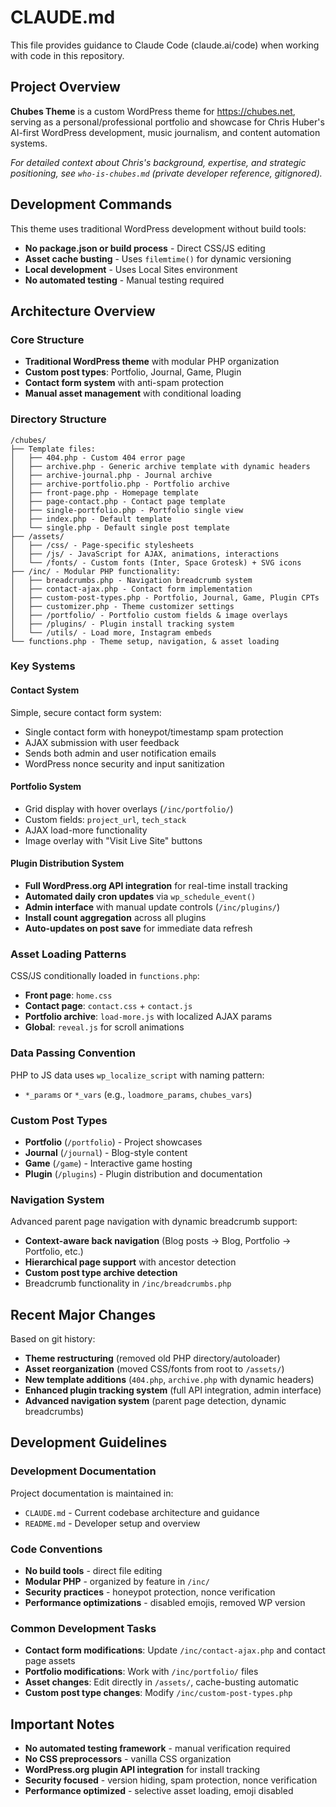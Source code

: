# CLAUDE.md

This file provides guidance to Claude Code (claude.ai/code) when working with code in this repository.

## Project Overview

**Chubes Theme** is a custom WordPress theme for https://chubes.net, serving as a personal/professional portfolio and showcase for Chris Huber's AI-first WordPress development, music journalism, and content automation systems.

*For detailed context about Chris's background, expertise, and strategic positioning, see `who-is-chubes.md` (private developer reference, gitignored).*

## Development Commands

This theme uses traditional WordPress development without build tools:

- **No package.json or build process** - Direct CSS/JS editing
- **Asset cache busting** - Uses `filemtime()` for dynamic versioning
- **Local development** - Uses Local Sites environment
- **No automated testing** - Manual testing required

## Architecture Overview

### Core Structure
- **Traditional WordPress theme** with modular PHP organization
- **Custom post types**: Portfolio, Journal, Game, Plugin
- **Contact form system** with anti-spam protection
- **Manual asset management** with conditional loading

### Directory Structure
```
/chubes/
├── Template files:
│   ├── 404.php - Custom 404 error page
│   ├── archive.php - Generic archive template with dynamic headers
│   ├── archive-journal.php - Journal archive
│   ├── archive-portfolio.php - Portfolio archive
│   ├── front-page.php - Homepage template
│   ├── page-contact.php - Contact page template
│   ├── single-portfolio.php - Portfolio single view
│   ├── index.php - Default template
│   └── single.php - Default single post template
├── /assets/
│   ├── /css/ - Page-specific stylesheets
│   ├── /js/ - JavaScript for AJAX, animations, interactions  
│   └── /fonts/ - Custom fonts (Inter, Space Grotesk) + SVG icons
├── /inc/ - Modular PHP functionality:
│   ├── breadcrumbs.php - Navigation breadcrumb system
│   ├── contact-ajax.php - Contact form implementation
│   ├── custom-post-types.php - Portfolio, Journal, Game, Plugin CPTs
│   ├── customizer.php - Theme customizer settings
│   ├── /portfolio/ - Portfolio custom fields & image overlays
│   ├── /plugins/ - Plugin install tracking system
│   └── /utils/ - Load more, Instagram embeds
└── functions.php - Theme setup, navigation, & asset loading
```

### Key Systems

#### Contact System
Simple, secure contact form system:
- Single contact form with honeypot/timestamp spam protection
- AJAX submission with user feedback
- Sends both admin and user notification emails
- WordPress nonce security and input sanitization

#### Portfolio System
- Grid display with hover overlays (`/inc/portfolio/`)
- Custom fields: `project_url`, `tech_stack`
- AJAX load-more functionality
- Image overlay with "Visit Live Site" buttons

#### Plugin Distribution System
- **Full WordPress.org API integration** for real-time install tracking
- **Automated daily cron updates** via `wp_schedule_event()`
- **Admin interface** with manual update controls (`/inc/plugins/`)
- **Install count aggregation** across all plugins
- **Auto-updates on post save** for immediate data refresh

### Asset Loading Patterns

CSS/JS conditionally loaded in `functions.php`:
- **Front page**: `home.css`
- **Contact page**: `contact.css` + `contact.js`
- **Portfolio archive**: `load-more.js` with localized AJAX params
- **Global**: `reveal.js` for scroll animations

### Data Passing Convention
PHP to JS data uses `wp_localize_script` with naming pattern:
- `*_params` or `*_vars` (e.g., `loadmore_params`, `chubes_vars`)

### Custom Post Types
- **Portfolio** (`/portfolio`) - Project showcases
- **Journal** (`/journal`) - Blog-style content
- **Game** (`/game`) - Interactive game hosting
- **Plugin** (`/plugins`) - Plugin distribution and documentation

### Navigation System
Advanced parent page navigation with dynamic breadcrumb support:
- **Context-aware back navigation** (Blog posts → Blog, Portfolio → Portfolio, etc.)
- **Hierarchical page support** with ancestor detection
- **Custom post type archive detection**
- Breadcrumb functionality in `/inc/breadcrumbs.php`

## Recent Major Changes

Based on git history:
- **Theme restructuring** (removed old PHP directory/autoloader)
- **Asset reorganization** (moved CSS/fonts from root to `/assets/`)
- **New template additions** (`404.php`, `archive.php` with dynamic headers)
- **Enhanced plugin tracking system** (full API integration, admin interface)
- **Advanced navigation system** (parent page detection, dynamic breadcrumbs)

## Development Guidelines

### Development Documentation
Project documentation is maintained in:
- `CLAUDE.md` - Current codebase architecture and guidance
- `README.md` - Developer setup and overview

### Code Conventions
- **No build tools** - direct file editing
- **Modular PHP** - organized by feature in `/inc/`
- **Security practices** - honeypot protection, nonce verification
- **Performance optimizations** - disabled emojis, removed WP version

### Common Development Tasks
- **Contact form modifications**: Update `/inc/contact-ajax.php` and contact page assets
- **Portfolio modifications**: Work with `/inc/portfolio/` files
- **Asset changes**: Edit directly in `/assets/`, cache-busting automatic
- **Custom post type changes**: Modify `/inc/custom-post-types.php`

## Important Notes

- **No automated testing framework** - manual verification required
- **No CSS preprocessors** - vanilla CSS organization
- **WordPress.org plugin API integration** for install tracking
- **Security focused** - version hiding, spam protection, nonce verification
- **Performance optimized** - selective asset loading, emoji disabled